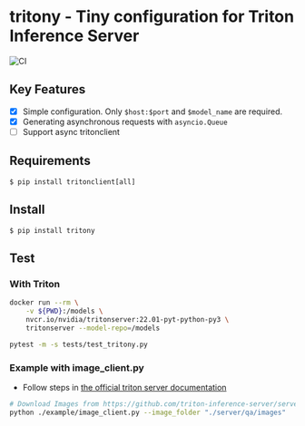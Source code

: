 # tritony - Tiny configuration for Triton Inference Server

![CI](https://github.com/rtzr/tritony/actions/workflows/pre-commit_pytest.yml/badge.svg)

## Key Features

- [x] Simple configuration. Only `$host:$port` and `$model_name` are required.
- [x] Generating asynchronous requests with `asyncio.Queue`
- [ ] Support async tritonclient

## Requirements

    $ pip install tritonclient[all]

## Install

    $ pip install tritony

## Test

### With Triton

```bash
docker run --rm \
    -v ${PWD}:/models \
    nvcr.io/nvidia/tritonserver:22.01-pyt-python-py3 \
    tritonserver --model-repo=/models
```

```bash
pytest -m -s tests/test_tritony.py
```

### Example with image_client.py

- Follow steps
  in [the official triton server documentation](https://github.com/triton-inference-server/server#serve-a-model-in-3-easy-steps)

```bash
# Download Images from https://github.com/triton-inference-server/server.git
python ./example/image_client.py --image_folder "./server/qa/images"
```
